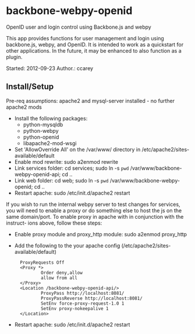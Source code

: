 # backbone-webpy-openid #

OpenID user and login control using Backbone.js and webpy

This app provides functions for user management and login using backbone.js,
webpy, and OpenID. It is intended to work as a quickstart for other
applications. In the future, it may be enhanced to also function as a plugin.

Started: 2012-09-23
Author.: ccarey

## Install/Setup ##

Pre-req assumptions: apache2 and mysql-server installed - no further
apache2 mods

- Install the following packages:
    - python-mysqldb
    - python-webpy
    - python-openid
    - libapache2-mod-wsgi
- Set 'AllowOverride All' on the /var/www/ directory in 
  /etc/apache2/sites-available/default
- Enable mod rewrite: sudo a2enmod rewrite
- Link services folder: cd services; sudo ln -s `pwd` /var/www/backbone-webpy-openid-api; cd ..
- Link web folder: cd web; sudo ln -s `pwd` /var/www/backbone-webpy-openid; cd ..
- Restart apache: sudo /etc/init.d/apache2 restart

If you wish to run the internal webpy server to test changes for services, you
will need to enable a proxy or do something else to host the js on the same
domain/port. To enable proxy in apache with in conjunction with the instruct-
ions above, follow these steps:

- Enable proxy module and proxy\_http module: sudo a2enmod proxy\_http
- Add the following to the your apache config (/etc/apache2/sites-available/default)

        ProxyRequests Off
        <Proxy *>
                Order deny,allow
                allow from all
        </Proxy>
        <Location /backbone-webpy-openid-api/>
                ProxyPass http://localhost:8081/
                ProxyPassReverse http://localhost:8081/
                SetEnv force-proxy-request-1.0 1
                SetEnv proxy-nokeepalive 1
        </Location>

- Restart apache: sudo /etc/init.d/apache2 restart
